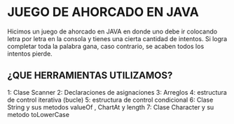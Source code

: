 # JUEGO DE AHORCADO EN JAVA

Hicimos un juego de ahorcado en JAVA en donde uno debe ir colocando letra por letra en la consola y tienes una cierta cantidad de intentos. Si logra completar toda la palabra gana, caso contrario, se acaben todos los intentos pierde.

## ¿QUE HERRAMIENTAS UTILIZAMOS?

1: Clase Scanner
2: Declaraciones de asignaciones
3: Arreglos
4: estructura de control iterativa (bucle)
5: estructura de control condicional
6: Clase String y sus metodos valueOf , ChartAt y length
7: Clase Character y su metodo toLowerCase